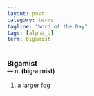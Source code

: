 ```yaml
---
layout: post
category: terms
tagline: "Word of the Day"
tags: [alpha_b]
term: bigamist
---
```


<h3>Bigamist<br/> <small>&mdash; n. (big<span>&middot;</span>a<span>&middot;</span>mist)</small></h3>
<p><ol><li>a larger fog</li>
</ol></p>
